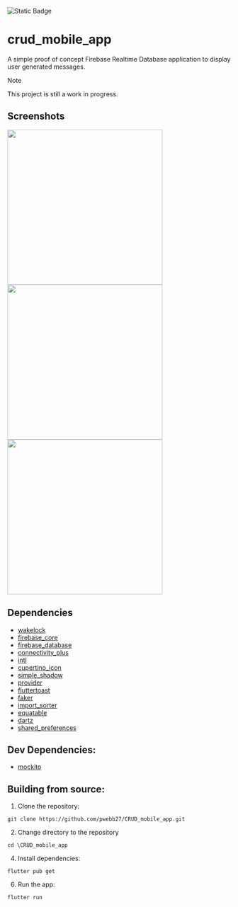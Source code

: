 ![Static Badge](https://img.shields.io/badge/Made%20With-Flutter-5fc9f8)

# crud_mobile_app

A simple proof of concept Firebase Realtime Database application to display user generated messages.

> [!NOTE]
> This project is still a work in progress.

## Screenshots

<img src="https://github.com/pwebb27/CRUD_mobile_app/assets/88386105/24e484b0-2472-4600-abfd-889be24cf410" width="350" />

<img src="https://github.com/pwebb27/CRUD_mobile_app/assets/88386105/4e0850e2-ee49-4126-8690-bc665c8286fa" width="350" />

<img src="https://github.com/pwebb27/CRUD_mobile_app/assets/88386105/51f10eb9-d6dd-4981-898f-31cbe396db33" width="350" />

## Dependencies
  - [wakelock](https://pub.dev/packages/wakelock)
  - [firebase_core](https://pub.dev/packages/firebase_core)
  - [firebase_database](https://pub.dev/packages/firebase_database)
  - [connectivity_plus](https://pub.dev/packages/connectivity_plus)
  - [intl](https://pub.dev/packages/intl)
  - [cupertino_icon](https://pub.dev/packages/cupertino_icons)
  - [simple_shadow](https://pub.dev/packages/simple_shadow/license) 
  - [provider](https://pub.dev/packages/provider)
  - [fluttertoast](https://pub.dev/packages/fluttertoast)
  - [faker](https://pub.dev/packages/faker)
  - [import_sorter](https://pub.dev/documentation/import_sorter/latest/)
  - [equatable](https://pub.dev/packages/equatable)
  - [dartz](https://pub.dev/packages/dartz/versions)
  - [shared_preferences](https://pub.dev/packages/shared_preferences)
    
## Dev Dependencies:
  - [mockito](https://pub.dev/packages/mockito)

## Building from source:
1. Clone the repository:
```
git clone https://github.com/pwebb27/CRUD_mobile_app.git
```
2. Change directory to the repository
```
cd \CRUD_mobile_app
```
4. Install dependencies:
```
flutter pub get
```
6. Run the app:
```
flutter run
```
